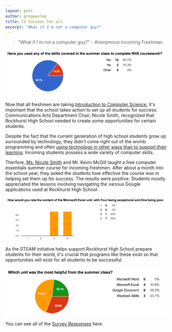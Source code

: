 ```yaml
---
layout: post
author: gregowsley
title: CS Success for all.
excerpt: "What if I'm not a computer guy?"
---
```


<blockquote>"What if I'm not a computer guy?" - Anonymous incoming Freshman.</blockquote>

<div class="flex-wrapper">
  <img src="/img/SummerClassUtility.png">
</div>

Now that all freshmen are taking [Introduction to Computer Science](http://steam.rockhursths.edu/2016/07/01/Intro-to-CS-Down.html), it's important that the school takes action to set up all students for success. Communications Arts Department Chair, Nicole Smith, recognized that Rockhurst High School needed to create some opportunities for certain students. 

Despite the fact that the current generation of high school students grow up surrounded by technology, they didn't come right out of the womb programming and often [using technology in other ways than to support their learning](http://www.nytimes.com/2010/11/21/technology/21brain.html?pagewanted=all&_r=0). Incoming students possess a wide variety of computer skills.

Therfore, [Ms. Nicole Smith](http://steam.rockhursths.edu/team/) and Mr. Kevin McGill taught a free computer essentials summer course for incoming freshmen. After about a month into the school year, they asked the students how effective the course was in helping set them up for success. The results were positive. Students mostly appreciated the lessons involving navigating the various Google applications used at Rockhurst High School

<div class="flex-wrapper">
  <img src="/img/SummerClassExcel.png">
</div>

As the STEAM initiative helps support Rockhurst High School prepare students for their world, it's crucial that programs like these exist so that opportunities will exist for all students to be successful.


<div class="flex-wrapper">
  <img src="/img/SummerClassHelpful.png">
</div>

You can see all of the [Survey Responses](https://docs.google.com/a/rockhursths.edu/forms/d/1_IGkRd89KO8WL9LiNKU-45MTP5Zz1uTl7aJCA5hwMv8/viewanalytics) here.

